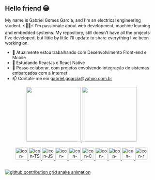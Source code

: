 ## Hello friend 😁

My name is Gabriel Gomes Garcia, and I'm an electrical engineering student. ⚡🧲💡⚡
I'm passionate about web development, machine learning and embedded systems. My repository, still doesn't have all the projects I've developed, but little by little I'll update to share everything I've been working on.

 - 🔭 Atualmente estou trabalhando com Desenvolvimento Front-end e Mobile
 - 🌱 Estudando ReactJs e React Native
 - 👯 Posso colaborar, com projetos envolvendo integração de sistemas embarcados com a Internet
 - 📫 Contate-me em gabriel.ggarcia@yahoo.com.br
<div align="center" >
 <a href="https://github.com/3G42">
 <img height="180em" src="https://github-readme-stats.vercel.app/api?username=3G42&count_private=true&show_icons=true&theme=tokyonight&include_all_commits=true"/>
 <img height="180em" src="https://github-readme-stats.vercel.app/api/top-langs?username=3G42&count_private=true&show_icons=true&theme=tokyonight&include_all_commits=true&layout=compact"/>
</div>
 <div style="display:inline_block" align="center"> <br>
      <img  alt="icon-React" height="40" width="40"src="https://cdn.jsdelivr.net/gh/devicons/devicon/icons/react/react-original.svg" />
      <img  alt="icon-TS" height="40" width="40"src="https://cdn.jsdelivr.net/gh/devicons/devicon/icons/javascript/javascript-original.svg" />
      <img  alt="icon-JS" height="40" width="40"src="https://cdn.jsdelivr.net/gh/devicons/devicon/icons/typescript/typescript-original.svg" />
      <img alt="icon-HTML" height="40" width="40"src="https://cdn.jsdelivr.net/gh/devicons/devicon/icons/html5/html5-original.svg" />    
      <img alt="icon-CSS" height="40" width="40" src="https://cdn.jsdelivr.net/gh/devicons/devicon/icons/css3/css3-original.svg" />
      <img alt="icon-C" height="40" width="40" src="https://cdn.jsdelivr.net/gh/devicons/devicon/icons/c/c-original.svg" />
      <img alt="icon-C++" height="40" width="40" src="https://cdn.jsdelivr.net/gh/devicons/devicon/icons/cplusplus/cplusplus-original.svg" />
      <img alt="icon-Matlab" height="40" width="40" src="https://cdn.jsdelivr.net/gh/devicons/devicon/icons/matlab/matlab-original.svg" />
      <img alt="icon-Arduino" height="40" width="40" src="https://cdn.jsdelivr.net/gh/devicons/devicon/icons/arduino/arduino-original-wordmark.svg"/>
      <img alt="icon-r" height="40" width="40" src="https://cdn.jsdelivr.net/gh/devicons/devicon/icons/r/r-original.svg" />       
 </div>
  
  ##
  
<picture>
  <source media="(prefers-color-scheme: dark)" srcset="[https://raw.githubusercontent.com/3G42/3G42/output/github-contribution-grid-snake-dark.svg](https://raw.githubusercontent.com/3G42/3G42/output/github-snake-dark.svg)">
  <source media="(prefers-color-scheme: light)" srcset="[https://raw.githubusercontent.com/3G42/3G42/output/github-contribution-grid-snake.svg](https://raw.githubusercontent.com/3G42/3G42/output/github-snake.svg)">
  <img alt="github contribution grid snake animation" src="[https://raw.githubusercontent.com/3G42/3G42/output/github-contribution-grid-snake.svg](https://raw.githubusercontent.com/3G42/3G42/output/github-snake.svg)">
</picture>

